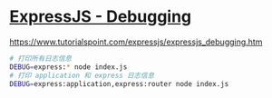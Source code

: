# [ExpressJS - Debugging](https://gitee.com/mrhuangyuhui/notes/tree/master/tutorials/node/learn-expressjs/expressjs_debugging.md)

<https://www.tutorialspoint.com/expressjs/expressjs_debugging.htm>

```bash
# 打印所有日志信息
DEBUG=express:* node index.js
# 打印 application 和 express 日志信息
DEBUG=express:application,express:router node index.js
```